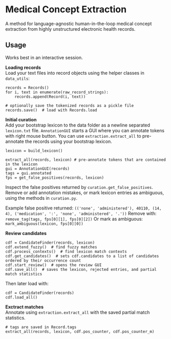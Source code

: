 
# Medical Concept Extraction
A method for language-agnostic human-in-the-loop medical concept extraction from highly unstructured electronic health records.

## Usage
Works best in an interactive session.

**Loading records**  
Load your text files into record objects using the helper classes in `data_utils`:

    records = Records()
    for i, text in enumerate(raw_record_strings):
        records.append(Record(i, text))
        
    # optionally save the tokenized records as a pickle file
    records.save()  # load with Records.load

**Initial curation**  
Add your bootstrap lexicon to the data folder as a newline separated `lexicon.txt` file.
`AnnotationGUI` starts a GUI where you can annotate tokens with right mouse button.
You can use `extraction.extract_all` to pre-annotate the records using your bootstrap lexicon.

    lexicon = build_lexicon()  
    
    extract_all(records, lexicon) # pre-annotate tokens that are contained in the lexicon
    gui = AnnotationGUI(records)  
    tags = gui.annotated
    fps = get_false_positives(records, lexicon)  

Inspect the false positives returned by `curation.get_false_positives`. 
Remove or add annotation mistakes, or mark lexicon entries as ambiguous, using the methods in `curation.py`. 

Example false positive returned: 
`(('none', 'administered'), 40110, (14, 4), ('medication', ':', 'none', 'administered', '.'))`
Remove with:
`remove_tag(tags, fps[0][1], fps[0][2])`
Or mark as ambiguous:
`mark_ambiguous(lexicon, fps[0][0])`

**Review candidates**  

    cdf = CandidateFinder(records, lexicon)  
    cdf.extend_fuzzy()  # find fuzzy matches
    cdf.process_contexts()  # find lexicon match contexts
    cdf.get_candidates()  # sets cdf.candidates to a list of candidates ordered by their occurrence count
    cdf.start_review()  # opens the review GUI
    cdf.save_all()  # saves the lexicon, rejected entries, and partial match statistics


Then later load with:

    cdf = CandidateFinder(records)
    cdf.load_all()

**Exctract matches**  
Annotate using `extraction.extract_all` with the saved partial match statistics.

    # tags are saved in Record.tags
    extract_all(records, lexicon, cdf.pos_counter, cdf.pos_counter_m)


